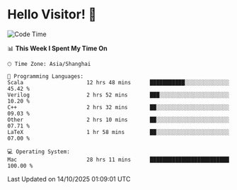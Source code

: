 # Hello Visitor! 👋

<!--START_SECTION:waka-->
![Code Time](http://img.shields.io/badge/Code%20Time-579%20hrs%2043%20mins-blue)

📊 **This Week I Spent My Time On** 

```text
🕑︎ Time Zone: Asia/Shanghai

💬 Programming Languages: 
Scala                    12 hrs 48 mins      ███████████░░░░░░░░░░░░░░   45.42 % 
Verilog                  2 hrs 52 mins       ███░░░░░░░░░░░░░░░░░░░░░░   10.20 % 
C++                      2 hrs 32 mins       ██░░░░░░░░░░░░░░░░░░░░░░░   09.03 % 
Other                    2 hrs 10 mins       ██░░░░░░░░░░░░░░░░░░░░░░░   07.71 % 
LaTeX                    1 hr 58 mins        ██░░░░░░░░░░░░░░░░░░░░░░░   07.00 % 

💻 Operating System: 
Mac                      28 hrs 11 mins      █████████████████████████   100.00 % 
```


 Last Updated on 14/10/2025 01:09:01 UTC
<!--END_SECTION:waka-->
